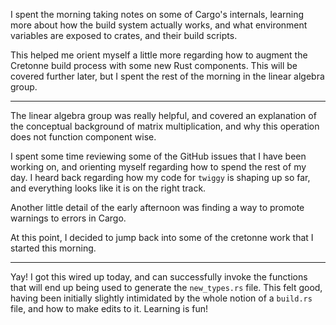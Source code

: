 I spent the morning taking notes on some of Cargo's internals, learning more
about how the build system actually works, and what environment variables are
exposed to crates, and their build scripts.

This helped me orient myself a little more regarding how to augment the
Cretonne build process with some new Rust components. This will be covered
further later, but I spent the rest of the morning in the linear algebra
group.

---

The linear algebra group was really helpful, and covered an explanation of
the conceptual background of matrix multiplication, and why this operation
does not function component wise.

I spent some time reviewing some of the GitHub issues that I have been working
on, and orienting myself regarding how to spend the rest of my day. I heard
back regarding how my code for `twiggy` is shaping up so far, and everything
looks like it is on the right track.

Another little detail of the early afternoon was finding a way to promote
warnings to errors in Cargo.

At this point, I decided to jump back into some of the cretonne work that I
started this morning.

---

Yay! I got this wired up today, and can successfully invoke the functions that
will end up being used to generate the `new_types.rs` file. This felt good,
having been initially slightly intimidated by the whole notion of a `build.rs`
file, and how to make edits to it. Learning is fun!


